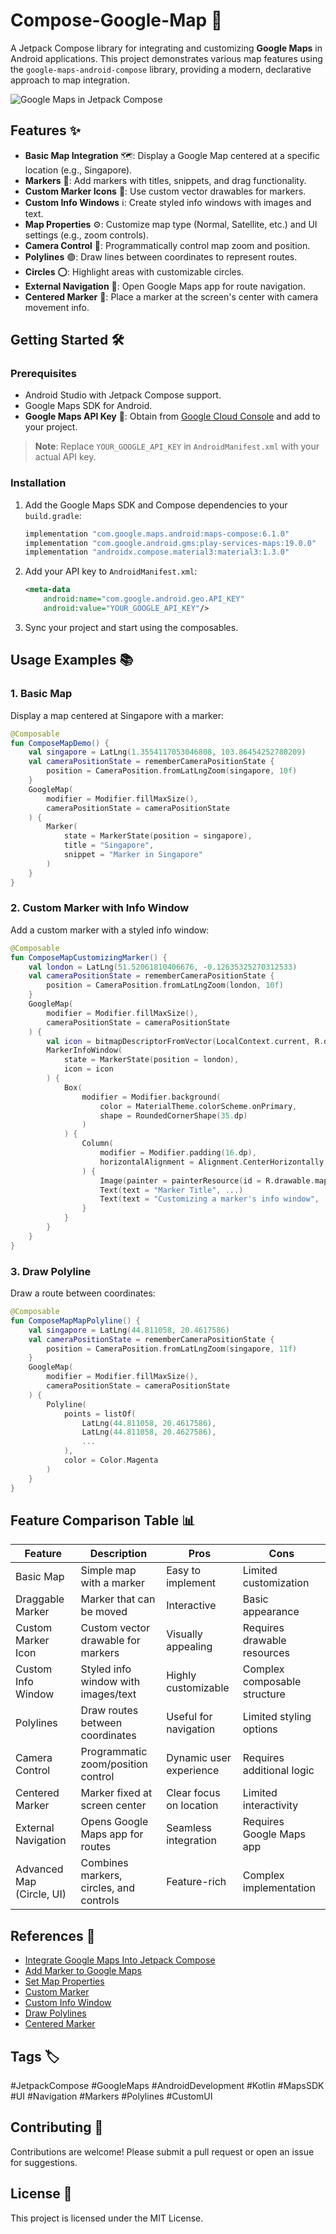 # Compose-Google-Map 🚀

A Jetpack Compose library for integrating and customizing **Google Maps** in Android applications. This project demonstrates various map features using the `google-maps-android-compose` library, providing a modern, declarative approach to map integration.

![Google Maps in Jetpack Compose](https://miro.medium.com/max/1400/1*ArNSw16ppJ3YIri-vGeIRQ.webp)

## Features ✨

- **Basic Map Integration** 🗺️: Display a Google Map centered at a specific location (e.g., Singapore).
- **Markers** 📍: Add markers with titles, snippets, and drag functionality.
- **Custom Marker Icons** 🎨: Use custom vector drawables for markers.
- **Custom Info Windows** ℹ️: Create styled info windows with images and text.
- **Map Properties** ⚙️: Customize map type (Normal, Satellite, etc.) and UI settings (e.g., zoom controls).
- **Camera Control** 🎥: Programmatically control map zoom and position.
- **Polylines** 🟣: Draw lines between coordinates to represent routes.
- **Circles** ⭕: Highlight areas with customizable circles.
- **External Navigation** 🧭: Open Google Maps app for route navigation.
- **Centered Marker** 🎯: Place a marker at the screen's center with camera movement info.

## Getting Started 🛠️

### Prerequisites
- Android Studio with Jetpack Compose support.
- Google Maps SDK for Android.
- **Google Maps API Key** 🔑: Obtain from [Google Cloud Console](https://console.cloud.google.com/) and add to your project.

> **Note**: Replace `YOUR_GOOGLE_API_KEY` in `AndroidManifest.xml` with your actual API key.

### Installation
1. Add the Google Maps SDK and Compose dependencies to your `build.gradle`:
   ```gradle
   implementation "com.google.maps.android:maps-compose:6.1.0"
   implementation "com.google.android.gms:play-services-maps:19.0.0"
   implementation "androidx.compose.material3:material3:1.3.0"
   ```
2. Add your API key to `AndroidManifest.xml`:
   ```xml
   <meta-data
       android:name="com.google.android.geo.API_KEY"
       android:value="YOUR_GOOGLE_API_KEY"/>
   ```
3. Sync your project and start using the composables.

## Usage Examples 📚

### 1. Basic Map
Display a map centered at Singapore with a marker:
```kotlin
@Composable
fun ComposeMapDemo() {
    val singapore = LatLng(1.3554117053046808, 103.86454252780209)
    val cameraPositionState = rememberCameraPositionState {
        position = CameraPosition.fromLatLngZoom(singapore, 10f)
    }
    GoogleMap(
        modifier = Modifier.fillMaxSize(),
        cameraPositionState = cameraPositionState
    ) {
        Marker(
            state = MarkerState(position = singapore),
            title = "Singapore",
            snippet = "Marker in Singapore"
        )
    }
}
```

### 2. Custom Marker with Info Window
Add a custom marker with a styled info window:
```kotlin
@Composable
fun ComposeMapCustomizingMarker() {
    val london = LatLng(51.52061810406676, -0.12635325270312533)
    val cameraPositionState = rememberCameraPositionState {
        position = CameraPosition.fromLatLngZoom(london, 10f)
    }
    GoogleMap(
        modifier = Modifier.fillMaxSize(),
        cameraPositionState = cameraPositionState
    ) {
        val icon = bitmapDescriptorFromVector(LocalContext.current, R.drawable.pin)
        MarkerInfoWindow(
            state = MarkerState(position = london),
            icon = icon
        ) {
            Box(
                modifier = Modifier.background(
                    color = MaterialTheme.colorScheme.onPrimary,
                    shape = RoundedCornerShape(35.dp)
                )
            ) {
                Column(
                    modifier = Modifier.padding(16.dp),
                    horizontalAlignment = Alignment.CenterHorizontally
                ) {
                    Image(painter = painterResource(id = R.drawable.map), ...)
                    Text(text = "Marker Title", ...)
                    Text(text = "Customizing a marker's info window", ...)
                }
            }
        }
    }
}
```

### 3. Draw Polyline
Draw a route between coordinates:
```kotlin
@Composable
fun ComposeMapMapPolyline() {
    val singapore = LatLng(44.811058, 20.4617586)
    val cameraPositionState = rememberCameraPositionState {
        position = CameraPosition.fromLatLngZoom(singapore, 11f)
    }
    GoogleMap(
        modifier = Modifier.fillMaxSize(),
        cameraPositionState = cameraPositionState
    ) {
        Polyline(
            points = listOf(
                LatLng(44.811058, 20.4617586),
                LatLng(44.811058, 20.4627586),
                ...
            ),
            color = Color.Magenta
        )
    }
}
```

## Feature Comparison Table 📊

| Feature                  | Description                                      | Pros                              | Cons                           |
|--------------------------|--------------------------------------------------|-----------------------------------|-------------------------------- |
| Basic Map                | Simple map with a marker                         | Easy to implement                | Limited customization            |
| Draggable Marker         | Marker that can be moved                         | Interactive                      | Basic appearance                 |
| Custom Marker Icon       | Custom vector drawable for markers               | Visually appealing               | Requires drawable resources      |
| Custom Info Window       | Styled info window with images/text              | Highly customizable              | Complex composable structure     |
| Polylines                | Draw routes between coordinates                  | Useful for navigation            | Limited styling options          |
| Camera Control           | Programmatic zoom/position control               | Dynamic user experience          | Requires additional logic        |
| Centered Marker          | Marker fixed at screen center                    | Clear focus on location          | Limited interactivity            |
| External Navigation      | Opens Google Maps app for routes                 | Seamless integration             | Requires Google Maps app         |
| Advanced Map (Circle, UI)| Combines markers, circles, and controls          | Feature-rich                     | Complex implementation           |

## References 📖

- [Integrate Google Maps Into Jetpack Compose](https://www.boltuix.com/2022/11/integrate-google-maps-into-jetpack.html)
- [Add Marker to Google Maps](https://www.boltuix.com/2022/11/add-marker-to-google-maps-in-android.html)
- [Set Map Properties](https://www.boltuix.com/2022/11/set-properties-on-map-in-android-using.html)
- [Custom Marker](https://www.boltuix.com/2022/11/add-custom-marker-to-google-maps-in.html)
- [Custom Info Window](https://www.boltuix.com/2022/11/custom-info-window-on-map-marker-clicks.html)
- [Draw Polylines](https://www.boltuix.com/2022/11/draw-polylines-on-google-maps-in.html)
- [Centered Marker](https://www.boltuix.com/2022/11/place-marker-on-center-of-screen-on.html)

## Tags 🏷️
#JetpackCompose #GoogleMaps #AndroidDevelopment #Kotlin #MapsSDK #UI #Navigation #Markers #Polylines #CustomUI

## Contributing 🤝
Contributions are welcome! Please submit a pull request or open an issue for suggestions.

## License 📜
This project is licensed under the MIT License.

